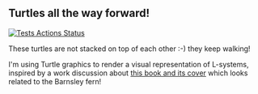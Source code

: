 ## Turtles all the way forward!

[![Tests Actions Status](https://github.com/EvelineV/turtles-all-the-way-forward/workflows/run-tests/badge.svg)](https://github.com/EvelineV/turtles-all-the-way-forward/actions)

These turtles are not stacked on top of each other :-) they keep walking!

I'm using Turtle graphics to render a visual representation of L-systems, inspired by a work discussion about [this book and its cover](https://www.goodreads.com/en/book/show/45303387-an-elegant-puzzle) which looks related to the Barnsley fern!
